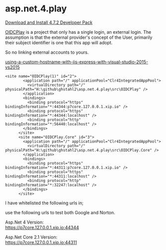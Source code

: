 # asp.net.4.play

[Download and Install 4.7.2 Developer Pack](https://www.microsoft.com/net/download/visual-studio-sdks)


[OIDCPlay](./src/OIDCPlay) is a project that only has a single login, an external login.
The assumption is that the external provider's concept of the User, primarily their subject identifier is one that this app will adopt.

So no linking external accounts to yours.  


[using-a-custom-hostname-with-iis-express-with-visual-studio-2015-vs2015](http://10printhello.com/using-a-custom-hostname-with-iis-express-with-visual-studio-2015-vs2015/)  
```
<site name="OIDCPlay(1)" id="2">
        <application path="/" applicationPool="Clr4IntegratedAppPool">
          <virtualDirectory path="/" physicalPath="H:\github\ghstahl2\asp.net.4.play\src\OIDCPlay" />
        </application>
        <bindings>
          <binding protocol="https" bindingInformation="*:44344:p7core.127.0.0.1.xip.io" />
          <binding protocol="https" bindingInformation="*:44344:localhost" />
          <binding protocol="http" bindingInformation="*:56440:localhost" />
        </bindings>
      </site>
      <site name="OIDCPlay.Core" id="3">
        <application path="/" applicationPool="Clr4IntegratedAppPool">
          <virtualDirectory path="/" physicalPath="H:\github\ghstahl2\asp.net.4.play\src\OIDCPlay.Core" />
        </application>
        <bindings>
          <binding protocol="https" bindingInformation="*:44311:p7core.127.0.0.1.xip.io" />
          <binding protocol="https" bindingInformation="*:44311:localhost" />
          <binding protocol="http" bindingInformation="*:32247:localhost" />
        </bindings>
      </site>
```

I have whitelisted the following urls in;  

use the following urls to test both Google and Norton.   

Asp.Net 4 Version:     
https://p7core.127.0.0.1.xip.io:44344

Asp.Net Core 2.1 Version:  
https://p7core.127.0.0.1.xip.io:44311


